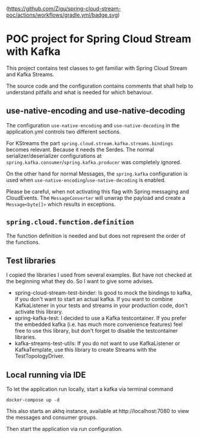 (https://github.com/Zigu/spring-cloud-stream-poc/actions/workflows/gradle.yml/badge.svg)

# POC project for Spring Cloud Stream with Kafka

This project contains test classes to get familiar with
Spring Cloud Stream and Kafka Streams. 

The source code and the configuration contains comments
that shall help to understand pitfalls and what is needed
for which behaviour.

## use-native-encoding and use-native-decoding

The configuration `use-native-encoding` and `use-native-decoding`
in the application.yml controls two different sections.

For KStreams the part `spring.cloud.stream.kafka.streams.bindings` becomes
relevant. Because it needs the Serdes. The normal serializer/deserializer configurations at 
`spring.kafka.consumer`/`spring.kafka.producer` was completely ignored.

On the other hand for normal Messages, the `spring.kafka` configuration is
used when `use-native-encoding`/`use-native-decoding` is enabled.

Please be careful, when not activating this flag with Spring messaging and CloudEvents.
The `MessageConverter` will unwrap the payload and create a `Message<byte[]>` which results
in exceptions.

## `spring.cloud.function.definition`

The function definition is needed and but does not represent the order of the functions.


## Test libraries

I copied the libraries I used from several examples. But have not checked at the beginning
what they do. So I want to give some advises.

- spring-cloud-stream-test-binder: Is good to mock the bindings to kafka, if you don't want 
to start an actual kafka. If you want to combine KafkaListener in your tests and streams in 
your production code, don't activate this library.
- spring-kafka-test: I decided to use a Kafka testcontainer. If you prefer the embedded kafka 
(i.e. has much more convenience features) feel free to use this library, but don't forget to disable the testcontainer libraries. 
- kafka-streams-test-utils: If you do not want to use KafkaListener or KafkaTemplate, use this library to create Streams with the 
TestTopologyDriver.

## Local running via IDE

To let the application run locally, start a kafka via terminal command

```
docker-compose up -d
```

This also starts an akhq instance, available at http://localhost:7080 to view the messages and consumer groups.

Then start the application via run configuration.
